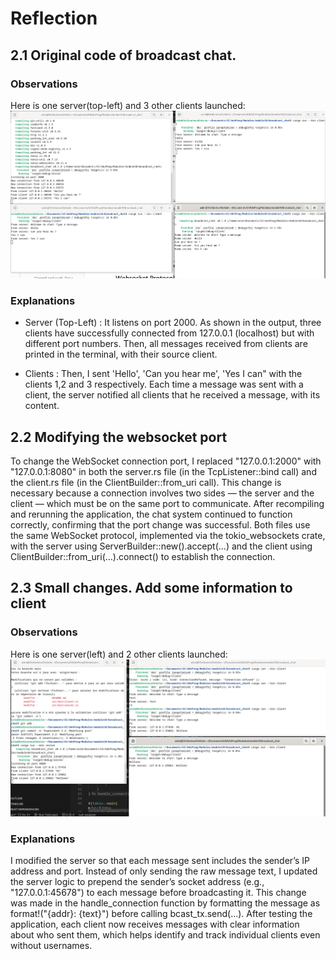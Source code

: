 # Reflection

## 2.1 Original code of broadcast chat.

### Observations
Here is one server(top-left) and 3 other clients launched:
![2.1 Observations](images/2.1.png)


### Explanations

- Server (Top-Left) : It listens on port 2000. As shown in the output, three clients have successfully connected from 127.0.0.1 (localhost) but with different port numbers. Then, all messages received from clients are printed in the terminal, with their source client.

- Clients : Then, I sent 'Hello', 'Can you hear me', 'Yes I can" with the clients 1,2 and 3 respectively. Each time a message was sent with a client, the server notified all clients that he received a message, with its content.


## 2.2 Modifying the websocket port

To change the WebSocket connection port, I replaced "127.0.0.1:2000" with "127.0.0.1:8080" in both the server.rs file (in the TcpListener::bind call) and the client.rs file (in the ClientBuilder::from_uri call). This change is necessary because a connection involves two sides — the server and the client — which must be on the same port to communicate. After recompiling and rerunning the application, the chat system continued to function correctly, confirming that the port change was successful. Both files use the same WebSocket protocol, implemented via the tokio_websockets crate, with the server using ServerBuilder::new().accept(...) and the client using ClientBuilder::from_uri(...).connect() to establish the connection.

## 2.3 Small changes. Add some information to client

### Observations
Here is one server(left) and 2 other clients launched:
![2.3 Observations](images/2.3.png)

### Explanations

I modified the server so that each message sent includes the sender’s IP address and port. Instead of only sending the raw message text, I updated the server logic to prepend the sender’s socket address (e.g., "127.0.0.1:45678") to each message before broadcasting it. This change was made in the handle_connection function by formatting the message as format!("{addr}: {text}") before calling bcast_tx.send(...). After testing the application, each client now receives messages with clear information about who sent them, which helps identify and track individual clients even without usernames.